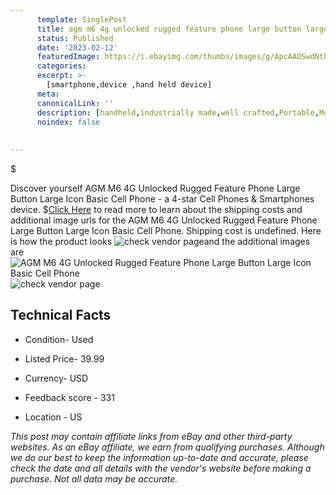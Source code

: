 ```yaml
---
      template: SinglePost
      title: agm m6 4g unlocked rugged feature phone large button large icon basic cell phone
      status: Published
      date: '2023-02-12'
      featuredImage: https://i.ebayimg.com/thumbs/images/g/ApcAAOSwdNtheiOp/s-l225.jpg
      categories: 
      excerpt: >-
        [smartphone,device ,hand held device]
      meta:
      canonicalLink: ''
      description: [handheld,industrially made,well crafted,Portable,Mobile,Compact,Convenient,Lightweight,Maneuverable,Man-portable,Miniature,Carriable,Hand-held,Light,Holdable,Transportable,Mobile device,Pocket-sized,On-the-go,Wireless,Cordless,Compact size,Convenient size, smartphone,device ,hand held device]
      noindex: false
      
        
---
```

$

Discover yourself AGM M6 4G Unlocked Rugged Feature Phone Large Button Large Icon Basic Cell Phone - a 4-star Cell Phones & Smartphones device.
$[Click Here](https://www.ebay.com/itm/313795491124?hash=item490fab3534%3Ag%3AApcAAOSwdNtheiOp&mkevt=1&mkcid=1&mkrid=711-53200-19255-0&campid=%253CePNCampaignId%253E&customid=%253CreferenceId%253E&toolid=10049) to read more to learn about the shipping costs and additional image urls for the AGM M6 4G Unlocked Rugged Feature Phone Large Button Large Icon Basic Cell Phone. Shipping cost is undefined. Here is how the product looks ![check vendor page](https://i.ebayimg.com/thumbs/images/g/ApcAAOSwdNtheiOp/s-l225.jpg)and the additional images are![AGM M6 4G Unlocked Rugged Feature Phone Large Button Large Icon Basic Cell Phone](https://i.ebayimg.com/images/g/ApcAAOSwdNtheiOp/s-l1200.jpg)![check vendor page](https://origin-galleryplus.ebayimg.com/ws/web/313795491124_2_0_1/225x225.jpg,https://origin-galleryplus.ebayimg.com/ws/web/313795491124_3_0_1/225x225.jpg,https://origin-galleryplus.ebayimg.com/ws/web/313795491124_4_0_1/225x225.jpg,https://origin-galleryplus.ebayimg.com/ws/web/313795491124_5_0_1/225x225.jpg,https://origin-galleryplus.ebayimg.com/ws/web/313795491124_6_0_1/225x225.jpg,https://origin-galleryplus.ebayimg.com/ws/web/313795491124_7_0_1/225x225.jpg,https://origin-galleryplus.ebayimg.com/ws/web/313795491124_8_0_1/225x225.jpg)



 ## Technical Facts 



     
      

 - Condition- Used 


      

 - Listed Price- 39.99 


      

 - Currency- USD 


      

 - Feedback score - 331 


      

 - Location - US 


      
      

 *_This post may contain affiliate links from eBay and other third-party websites. As an eBay affiliate, we earn from qualifying purchases. Although we do our best to keep the information up-to-date and accurate, please check the date and all details with the vendor's website before making a purchase. Not all data may be accurate._*






